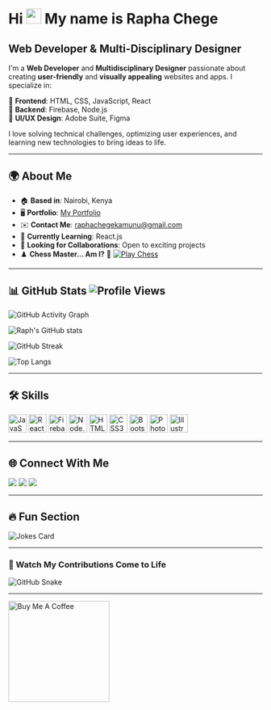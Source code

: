 # Hi <img src="https://media.giphy.com/media/hvRJCLFzcasrR4ia7z/giphy.gif" width="30px"> My name is Rapha Chege


## Web Developer & Multi-Disciplinary Designer  

I'm a **Web Developer** and **Multidisciplinary Designer** passionate about creating **user-friendly** and **visually appealing** websites and apps. I specialize in:  

🔹 **Frontend**: HTML, CSS, JavaScript, React  
🔹 **Backend**: Firebase, Node.js  
🔹 **UI/UX Design**: Adobe Suite, Figma  

I love solving technical challenges, optimizing user experiences, and learning new technologies to bring ideas to life.  

---

## 🌍 About Me  

- 🏠 **Based in**: Nairobi, Kenya  
- 🖥️ **Portfolio**: [My Portfolio](https://my-portfolio-delta-self-31.vercel.app/)  
- ✉️ **Contact Me**: [raphachegekamunu@gmail.com](mailto:raphachegekamunu@gmail.com)  
- 📖 **Currently Learning**: React.js  
- 🤝 **Looking for Collaborations**: Open to exciting projects  
- ♟️ **Chess Master... Am I?** 🤪 [![Play Chess](https://img.shields.io/badge/Play-Chess-green?style=for-the-badge&logo=chess.com&logoColor=white)](https://www.chess.com/play/computer)  

---

## 📊 GitHub Stats  ![Profile Views](https://komarev.com/ghpvc/?username=raphachegeke&label=Profile%20Views&color=6366f1&style=flat&hide_border=true)  


![GitHub Activity Graph](https://github-readme-activity-graph.vercel.app/graph?username=raphachegeke&bg_color=1c1917&color=ffffff&line=6366f1&point=14b8a6&area_color=6366f1&title_color=6366f1&area=true&hide_border=true)  

![Raph's GitHub stats](https://github-readme-stats.vercel.app/api?username=raphachegeke&show_icons=true&count_private=true&title_color=6366f1&text_color=ffffff&icon_color=14b8a6&bg_color=1c1917&hide_border=true)  

![GitHub Streak](https://streak-stats.demolab.com/?user=raphachegeke&background=1c1917&border=000000&stroke=6366f1&ring=6366f1&fire=14b8a6&currStreakNum=ffffff&sideNums=ffffff&currStreakLabel=6366f1&sideLabels=14b8a6&dates=ffffff&hide_border=true)  

![Top Langs](https://github-readme-stats.vercel.app/api/top-langs/?username=raphachegeke&layout=compact&title_color=6366f1&text_color=ffffff&icon_color=14b8a6&bg_color=1c1917&hide_border=true)  

---

## 🛠 Skills  

<p align="left">
  <a href="https://developer.mozilla.org/en-US/docs/Web/JavaScript" target="_blank"><img src="https://raw.githubusercontent.com/danielcranney/readme-generator/main/public/icons/skills/javascript-colored.svg" width="36" height="36" alt="JavaScript" /></a>
  <a href="https://reactjs.org/" target="_blank"><img src="https://raw.githubusercontent.com/danielcranney/readme-generator/main/public/icons/skills/react-colored.svg" width="36" height="36" alt="React" /></a>
  <a href="https://firebase.google.com/" target="_blank"><img src="https://raw.githubusercontent.com/danielcranney/readme-generator/main/public/icons/skills/firebase-colored.svg" width="36" height="36" alt="Firebase" /></a>
  <a href="https://nodejs.org/en/" target="_blank"><img src="https://raw.githubusercontent.com/danielcranney/readme-generator/main/public/icons/skills/nodejs-colored.svg" width="36" height="36" alt="Node.js" /></a>
  <a href="https://developer.mozilla.org/en-US/docs/Glossary/HTML5" target="_blank"><img src="https://raw.githubusercontent.com/danielcranney/readme-generator/main/public/icons/skills/html5-colored.svg" width="36" height="36" alt="HTML5" /></a>
  <a href="https://www.w3.org/TR/CSS/#css" target="_blank"><img src="https://raw.githubusercontent.com/danielcranney/readme-generator/main/public/icons/skills/css3-colored.svg" width="36" height="36" alt="CSS3" /></a>
  <a href="https://getbootstrap.com/" target="_blank"><img src="https://raw.githubusercontent.com/danielcranney/readme-generator/main/public/icons/skills/bootstrap-colored.svg" width="36" height="36" alt="Bootstrap" /></a>
  <a href="https://www.adobe.com/" target="_blank"><img src="https://raw.githubusercontent.com/danielcranney/readme-generator/main/public/icons/skills/photoshop-colored.svg" width="36" height="36" alt="Photoshop" /></a>
  <a href="https://www.adobe.com/products/illustrator.html" target="_blank"><img src="https://raw.githubusercontent.com/danielcranney/readme-generator/main/public/icons/skills/illustrator-colored.svg" width="36" height="36" alt="Illustrator" /></a>
</p>

---

## 🌐 Connect With Me  

<p align="left">
  <a href="https://github.com/raphachegeke" target="_blank"><img src="https://img.shields.io/badge/GitHub-1c1917?style=for-the-badge&logo=github&logoColor=14b8a6" /></a>
  <a href="https://www.linkedin.com/in/rapha-kamunu-38b1212ba" target="_blank"><img src="https://img.shields.io/badge/LinkedIn-1c1917?style=for-the-badge&logo=linkedin&logoColor=14b8a6" /></a>
  <a href="https://www.x.com/kamunu9288" target="_blank"><img src="https://img.shields.io/badge/Twitter-1c1917?style=for-the-badge&logo=twitter&logoColor=14b8a6" /></a>
</p>

---

## 🔥 Fun Section  

![Jokes Card](https://readme-jokes.vercel.app/api)  

---

### 🐍 Watch My Contributions Come to Life  

![GitHub Snake](https://raw.githubusercontent.com/raphachegeke/raphachegeke/main/dist/github-contribution-grid-snake.svg)

---
<a href="https://buymeacoffee.com/raphachegeke">
    <img src="https://cdn.buymeacoffee.com/buttons/v2/default-yellow.png" alt="Buy Me A Coffee" width="200">
</a>
